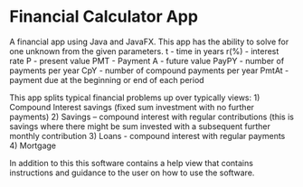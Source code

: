# Financial Calculator App

A financial app using Java and JavaFX. This app has the ability to solve for one unknown from the given parameters.
    t - time in years
    r(%) - interest rate
    P - present value
    PMT - Payment
    A - future value
    PayPY - number of payments per year
    CpY - number of compound payments per year
    PmtAt - payment due at the beginning or end of each period
 
 This app splits typical financial problems up over typically views: 
    1)  Compound Interest savings (fixed sum investment with no further payments) 
    2)  Savings – compound interest with regular contributions (this is savings where 
there might be sum invested with a subsequent further monthly contribution 
    3)  Loans - compound interest with regular payments 
    4)  Mortgage 
  
  In addition to this this software contains a help view that contains instructions and guidance to the user on how to use the software.

